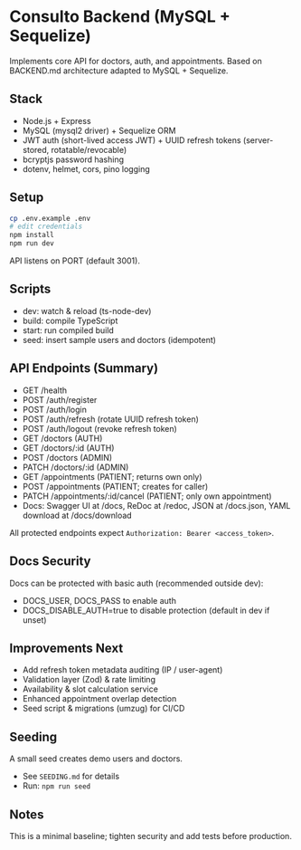 # Consulto Backend (MySQL + Sequelize)

Implements core API for doctors, auth, and appointments. Based on BACKEND.md architecture adapted to MySQL + Sequelize.

## Stack

- Node.js + Express
- MySQL (mysql2 driver) + Sequelize ORM
- JWT auth (short-lived access JWT) + UUID refresh tokens (server-stored, rotatable/revocable)
- bcryptjs password hashing
- dotenv, helmet, cors, pino logging

## Setup

```bash
cp .env.example .env
# edit credentials
npm install
npm run dev
```

API listens on PORT (default 3001).

## Scripts

- dev: watch & reload (ts-node-dev)
- build: compile TypeScript
- start: run compiled build
- seed: insert sample users and doctors (idempotent)

## API Endpoints (Summary)

- GET /health
- POST /auth/register
- POST /auth/login
- POST /auth/refresh (rotate UUID refresh token)
- POST /auth/logout (revoke refresh token)
- GET /doctors (AUTH)
- GET /doctors/:id (AUTH)
- POST /doctors (ADMIN)
- PATCH /doctors/:id (ADMIN)
- GET /appointments (PATIENT; returns own only)
- POST /appointments (PATIENT; creates for caller)
- PATCH /appointments/:id/cancel (PATIENT; only own appointment)
- Docs: Swagger UI at /docs, ReDoc at /redoc, JSON at /docs.json, YAML download at /docs/download

All protected endpoints expect `Authorization: Bearer <access_token>`.

## Docs Security

Docs can be protected with basic auth (recommended outside dev):

- DOCS_USER, DOCS_PASS to enable auth
- DOCS_DISABLE_AUTH=true to disable protection (default in dev if unset)

## Improvements Next

- Add refresh token metadata auditing (IP / user-agent)
- Validation layer (Zod) & rate limiting
- Availability & slot calculation service
- Enhanced appointment overlap detection
- Seed script & migrations (umzug) for CI/CD

## Seeding

A small seed creates demo users and doctors.

- See `SEEDING.md` for details
- Run: `npm run seed`

## Notes

This is a minimal baseline; tighten security and add tests before production.
